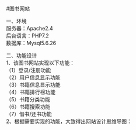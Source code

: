  #图书网站
 
一、环境<br>
服务器：Apache2.4<br>
后台语言：PHP7.2<br>
数据库：Mysql5.6.26<br>


二、功能设计<br>
1、该图书网站实现以下功能：<br>
（1）登录/注册功能<br>
（2）用户信息显示功能<br>
（3）书籍信息显示功能<br>
（4）书籍排行榜功能<br>
（5）书籍分类功能<br>
（6）书籍搜索功能<br>
（7）借书/还书功能<br>
2、根据需要实现的功能，大致得出网站设计思维导图：<br>
